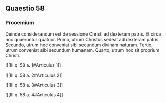 ## Quaestio 58

### Prooemium

Deinde considerandum est de sessione Christi ad dexteram patris. Et circa hoc quaeruntur quatuor. Primo, utrum Christus sedeat ad dexteram patris. Secundo, utrum hoc conveniat sibi secundum divinam naturam. Tertio, utrum conveniat sibi secundum humanam. Quarto, utrum hoc sit proprium Christi.

![[III q. 58 a. 1#Articulus 1]]

![[III q. 58 a. 2#Articulus 2]]

![[III q. 58 a. 3#Articulus 3]]

![[III q. 58 a. 4#Articulus 4]]

